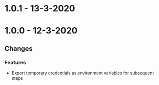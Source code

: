 # 1.0.1 - 13-3-2020

# 1.0.0 - 12-3-2020

## Changes

### Features

- Export temporary credentials as environment variables for subsequent steps
